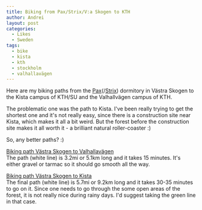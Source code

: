 ```yaml
---
title: Biking from Pax/Strix/V:a Skogen to KTH
author: Andrei
layout: post
categories:
  - Likes
  - Sweden
tags:
  - bike
  - kista
  - kth
  - stockholm
  - valhallavägen
---
```

Here are my biking paths from the [Pax][1](/[Strix][2]) dormitory in Västra Skogen to the Kista campus of KTH/SU and the Valhallvägen campus of KTH.

The problematic one was the path to Kista. I've been really trying to get the shortest one and it's not really easy, since there is a construction site near Kista, which makes it all a bit weird. But the forest before the construction site makes it all worth it - a brilliant natural roller-coaster :)

So, any better paths? :)

[Biking path Västra Skogen to Valhallavägen][3]  
The path (white line) is 3.2mi or 5.1km long and it takes 15 minutes. It's either gravel or tarmac so it should go smooth all the way.

[Biking path Västra Skogen to Kista][4]  
The final path (white line) is 5.7mi or 9.2km long and it takes 30-35 minutes to go on it. Since one needs to go through the some open areas of the forest, it is not really nice during rainy days. I'd suggest taking the green line in that case.

 [1]: http://www.sssb.se/index.php?page=areainfo_523_eng
 [2]: http://www.sssb.se/index.php?page=areainfo_525_eng
 [3]: http://maps.google.com/maps/ms?ie=UTF8&hl=en&t=h&msa=0&msid=117073214220238405997.00046f0a99fd5bf51b74e&ll=59.343913,18.036375&spn=0.02267,0.077162&z=14
 [4]: http://maps.google.com/maps/ms?ie=UTF8&hl=en&msa=0&msid=117073214220238405997.000461e139dd26259974b&ll=59.37449,17.975006&spn=0.085524,0.308647&t=h&z=12